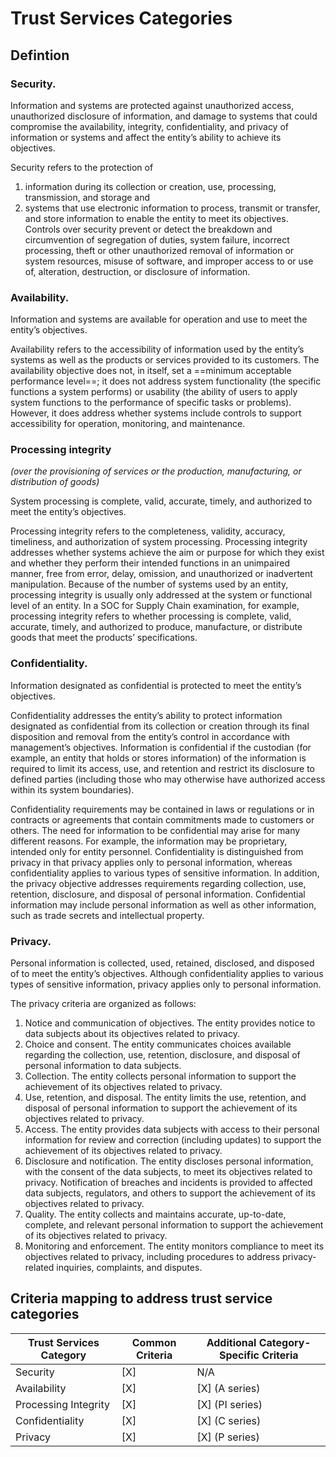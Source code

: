 # Trust Services Categories 

## Defintion

### Security. 

Information and systems are protected against unauthorized access, unauthorized disclosure of information, and damage to systems that could compromise the availability, integrity, 
confidentiality, and privacy of information or systems and affect the entity’s ability to achieve its objectives. 

Security refers to the protection of 

1. information during its collection or creation, use, processing, transmission, and storage and 
2. systems that use electronic information to process, transmit or transfer, and store information to enable the entity to meet its objectives. Controls over security prevent or detect the breakdown and circumvention of segregation of duties, system failure, incorrect processing, theft or other unauthorized removal of information or system resources, misuse of software, and improper access to or use of, alteration, destruction, or disclosure of information. 

### Availability. 

Information and systems are available for operation and use to meet the entity’s objectives. 

Availability refers to the accessibility of information used by the entity’s systems as well as the products or services provided to its customers. The availability objective does not, in itself, set a ==minimum acceptable performance level==; it does not address system functionality (the specific functions a system performs) or usability (the ability of users to apply system functions to the performance of specific tasks or problems). However, it does address whether systems include controls to support accessibility for operation, monitoring, and maintenance. 

### Processing integrity 
*(over the provisioning of services or the production, manufacturing, or distribution of goods)*

System processing is complete, valid, accurate, timely, and authorized to meet the entity’s objectives. 

Processing integrity refers to the completeness, validity, accuracy, timeliness, and authorization of system processing. Processing integrity addresses whether systems achieve the aim or purpose for which they exist and whether they perform their intended functions in an unimpaired manner, free from error, delay, omission, and unauthorized or inadvertent manipulation. Because of the number of systems used by an entity, processing integrity is usually only addressed at the system or functional level of an entity. In a SOC for Supply Chain examination, for example, processing integrity refers to whether processing is complete, valid, accurate, timely, and authorized to produce, manufacture, or distribute goods that meet the products’ specifications. 

### Confidentiality. 
Information designated as confidential is protected to meet the entity’s objectives. 

Confidentiality addresses the entity’s ability to protect information designated as confidential from its collection or creation through its final disposition and removal from the entity’s control in accordance with management’s objectives. Information is confidential if the custodian (for example, an entity that holds or stores information) of the information is required to limit its access, use, and retention and restrict its disclosure to defined parties (including those who may otherwise have authorized access within its system boundaries). 

Confidentiality requirements may be contained in laws or regulations or in contracts or agreements that contain commitments made to customers or others. The need for information to be confidential may arise for many different reasons. For example, the information may be proprietary, intended only for entity personnel. Confidentiality is distinguished from privacy in that privacy applies only to personal information, whereas confidentiality applies to various types of sensitive information. In addition, the privacy objective addresses requirements regarding collection, use, retention, disclosure, and disposal of personal information. Confidential information may include personal information as well as other information, such as trade secrets and intellectual property. 

### Privacy. 

Personal information is collected, used, retained, disclosed, and disposed of to meet the entity’s objectives. Although confidentiality applies to various types of sensitive information, privacy applies only to personal information. 

The privacy criteria are organized as follows: 

1. Notice and communication of objectives. The entity provides notice to data subjects about its objectives related to privacy. 
2. Choice and consent. The entity communicates choices available regarding the collection, use, retention, disclosure, and disposal of personal information to data subjects. 
3. Collection. The entity collects personal information to support the achievement of its objectives related to privacy. 
4. Use, retention, and disposal. The entity limits the use, retention, and disposal of personal information to support the achievement of its objectives related to privacy. 
5. Access. The entity provides data subjects with access to their personal information for review and correction (including updates) to support the achievement of its objectives related to privacy. 
6. Disclosure and notification. The entity discloses personal information, with the consent of the data subjects, to meet its objectives related to privacy. Notification of breaches and incidents is provided to affected data subjects, regulators, and others to support the achievement of its objectives related to privacy. 
7. Quality. The entity collects and maintains accurate, up-to-date, complete, and relevant personal information to support the achievement of its objectives related to privacy. 
8. Monitoring and enforcement. The entity monitors compliance to meet its objectives related to privacy, including procedures to address privacy-related inquiries, complaints, and disputes. 


## Criteria mapping to address trust service categories



| Trust Services Category | Common Criteria | Additional Category-Specific Criteria |
|---------------------|---------------------|---------------------------------------|
| Security            |        [X]          |     N/A                        |
| Availability        |        [X]          |     [X] (A series)             |
| Processing Integrity|        [X]          |     [X] (PI series)            |  
| Confidentiality     |        [X]          |     [X] (C series)             |
| Privacy             |        [X]          |     [X] (P series)             |

